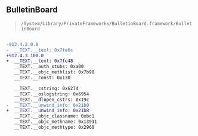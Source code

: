 ## BulletinBoard

> `/System/Library/PrivateFrameworks/BulletinBoard.framework/BulletinBoard`

```diff

-912.4.2.0.0
-  __TEXT.__text: 0x7fe6c
+912.4.3.100.0
+  __TEXT.__text: 0x7fe48
   __TEXT.__auth_stubs: 0xa00
   __TEXT.__objc_methlist: 0x7b98
   __TEXT.__const: 0x130

   __TEXT.__cstring: 0x6274
   __TEXT.__oslogstring: 0x6954
   __TEXT.__dlopen_cstrs: 0x19c
-  __TEXT.__unwind_info: 0x21b0
+  __TEXT.__unwind_info: 0x21b8
   __TEXT.__objc_classname: 0xbc1
   __TEXT.__objc_methname: 0x13931
   __TEXT.__objc_methtype: 0x2960

```
